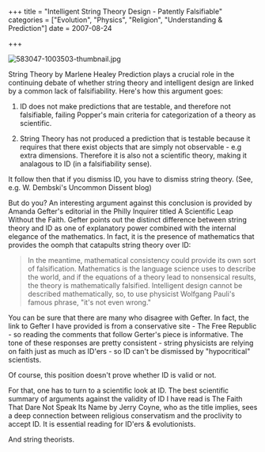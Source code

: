 +++
title = "Intelligent String Theory Design - Patently Falsifiable"
categories = ["Evolution", "Physics", "Religion", "Understanding & Prediction"]
date = 2007-08-24


+++


<img alt="583047-1003503-thumbnail.jpg" src="https://www.fractalog.com/jpg/583047-1003503-thumbnail.jpg" />

String Theory by Marlene Healey Prediction plays a crucial role in the continuing debate of whether string theory and intelligent design are linked by a common lack of falsifiability. Here's how this argument goes:
 
1) ID does not make predictions that are testable, and therefore not falsifiable, failing Popper's main criteria for categorization of a theory as scientific. 
 
 2) String Theory has not produced a prediction that is testable because it requires that there exist objects that are simply not observable - e.g extra dimensions. Therefore it is also not a scientific theory, making it analagous to ID (in a falsifiability sense).
 
It follow then that if you dismiss ID, you have to dismiss string theory. (See, e.g. W. Dembski's Uncommon Dissent blog)
 
 But do you? An interesting argument against this conclusion is provided by Amanda Gefter's editorial in the Philly Inquirer titled A Scientific Leap Without the Faith. Gefter points out the distinct difference between string theory and ID as one of explanatory power combined with the internal elegance of the mathematics. In fact, it is the presence of mathematics that provides the oomph that catapults string theory over ID:
 
<blockquote> In the meantime, mathematical consistency could provide its own sort of falsification. Mathematics is the language science uses to describe the world, and if the equations of a theory lead to nonsensical results, the theory is mathematically falsified. Intelligent design cannot be described mathematically, so, to use physicist Wolfgang Pauli's famous phrase, &quot;it's not even wrong.&quot;  </blockquote>
 
You can be sure that there are many who disagree with Gefter. In fact, the link to Gefter I have provided is from a conservative site - The Free Republic - so reading the comments that follow Gerter's piece is informative. The tone of these responses are pretty consistent - string physicists are relying on faith just as much as ID'ers - so ID can't be dismissed by &quot;hypocritical&quot; scientists.
 
Of course, this position doesn't prove whether ID is valid or not.
 
For that, one has to turn to a scientific look at ID. The best scientific summary of arguments against the validity of ID I have read is The Faith That Dare Not Speak Its Name by Jerry Coyne, who as the title implies, sees a deep connection between religious conservatism and the proclivity to accept ID. It is essential reading for ID'ers &amp; evolutionists.
 
And string theorists.
